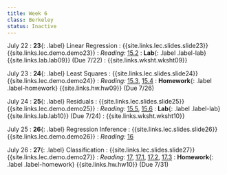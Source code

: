```yaml
---
title: Week 6
class: Berkeley
status: Inactive
---
```


July 22
: **23**{: .label} Linear Regression
    : {{site.links.lec.slides.slide23}} {{site.links.lec.demo.demo23}}
: _Reading:_ [15.2](https://inferentialthinking.com/chapters/15/2/Regression_Line.html)
: **Lab**{: .label .label-lab} {{site.links.lab.lab09}} (Due 7/22)
    : {{site.links.wksht.wksht09}}

July 23
: **24**{: .label} Least Squares
    : {{site.links.lec.slides.slide24}} {{site.links.lec.demo.demo24}}
: _Reading:_ [15.3](https://inferentialthinking.com/chapters/15/3/Method_of_Least_Squares.html), [15.4](https://inferentialthinking.com/chapters/15/4/Least_Squares_Regression.html)
: **Homework**{: .label .label-homework} {{site.links.hw.hw09}} (Due 7/26)

July 24
: **25**{: .label} Residuals
    : {{site.links.lec.slides.slide25}} {{site.links.lec.demo.demo25}}
: _Reading:_ [15.5](https://inferentialthinking.com/chapters/15/5/Visual_Diagnostics.html), [15.6](https://inferentialthinking.com/chapters/15/6/Numerical_Diagnostics.html)
: **Lab**{: .label .label-lab} {{site.links.lab.lab10}} (Due 7/24)
    : {{site.links.wksht.wksht10}}

July 25
: **26**{: .label} Regression Inference
    : {{site.links.lec.slides.slide26}} {{site.links.lec.demo.demo26}}
: _Reading:_ [16](https://inferentialthinking.com/chapters/16/Inference_for_Regression.html)

July 26
: **27**{: .label} Classification
    : {{site.links.lec.slides.slide27}} {{site.links.lec.demo.demo27}}
: _Reading:_ [17](https://inferentialthinking.com/chapters/17/Classification.html), [17.1](https://inferentialthinking.com/chapters/17/1/Nearest_Neighbors.html), [17.2](https://inferentialthinking.com/chapters/17/2/Training_and_Testing.html), [17.3](https://inferentialthinking.com/chapters/17/3/Rows_of_Tables.html)
: **Homework**{: .label .label-homework} {{site.links.hw.hw10}} (Due 7/31)
